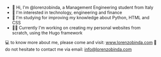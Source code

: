 - 👋 Hi, I'm @lorenzobinda, a Management Engineering student from Italy
- 👀 I'm interested in technology, engineering and finance
- 🌱 I'm studying for improving my knowledge about Python, HTML and CSS
- 👨‍🏭 Currently I'm working on creating my personal websites from scratch, using the Hugo framework

💻 to know more about me, please come and visit: www.lorenzobinda.com
📮 do not hesitate to contact me via email: [info@lorenzobinda.com](mailto:info@lorenzobinda.com)
